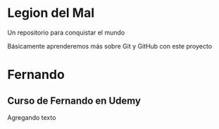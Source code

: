 # Legion del Mal
Un repositorio para conquistar el mundo

Básicamente aprenderemos más sobre Git y GitHub con este proyecto


# Fernando


## Curso de Fernando en Udemy

Agregando texto